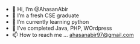 - 👋 Hi, I’m @AhasanAbir
- 👀 I’m a fresh CSE graduate
- 🌱 I’m currently learning python
- 💞️ I’ve completed Java, PHP, WOrdpress
- 📫 How to reach me ... ahasanabir97@gmail.com

<!---
AhasanAbir/AhasanAbir is a ✨ special ✨ repository because its `README.md` (this file) appears on your GitHub profile.
You can click the Preview link to take a look at your changes.
--->
